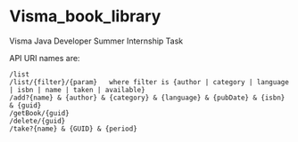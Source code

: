 # Visma_book_library
Visma Java Developer Summer Internship Task


API URI names are:
```
/list
/list/{filter}/{param}   where filter is {author | category | language | isbn | name | taken | available}
/add?{name} & {author} & {category} & {language} & {pubDate} & {isbn} & {guid}
/getBook/{guid}
/delete/{guid}
/take?{name} & {GUID} & {period}
```
